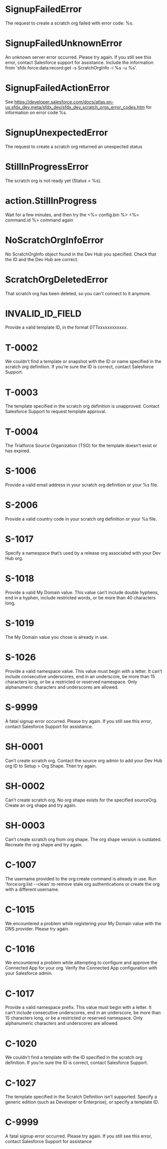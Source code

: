 # SignupFailedError

The request to create a scratch org failed with error code: %s.

# SignupFailedUnknownError

An unknown server error occurred. Please try again. If you still see this error, contact Salesforce support for assistance. Include the information from 'sfdx force:data:record:get -s ScratchOrgInfo -i %s -u %s'.

# SignupFailedActionError

See https://developer.salesforce.com/docs/atlas.en-us.sfdx_dev.meta/sfdx_dev/sfdx_dev_scratch_orgs_error_codes.htm for information on error code %s.

# SignupUnexpectedError

The request to create a scratch org returned an unexpected status

# StillInProgressError

The scratch org is not ready yet (Status = %s).

# action.StillInProgress

Wait for a few minutes, and then try the <%= config.bin %> <%= command.id %> command again

# NoScratchOrgInfoError

No ScratchOrgInfo object found in the Dev Hub you specified. Check that the ID and the Dev Hub are correct.

# ScratchOrgDeletedError

That scratch org has been deleted, so you can't connect to it anymore.

# INVALID_ID_FIELD

Provide a valid template ID, in the format 0TTxxxxxxxxxxxx.

# T-0002

We couldn’t find a template or snapshot with the ID or name specified in the scratch org definition. If you’re sure the ID is correct, contact Salesforce Support.

# T-0003

The template specified in the scratch org definition is unapproved. Contact Salesforce Support to request template approval.

# T-0004

The Trialforce Source Organization (TSO) for the template doesn’t exist or has expired.

# S-1006

Provide a valid email address in your scratch org definition or your %s file.

# S-2006

Provide a valid country code in your scratch org definition or your %s file.

# S-1017

Specify a namespace that’s used by a release org associated with your Dev Hub org.

# S-1018

Provide a valid My Domain value. This value can’t include double hyphens, end in a hyphen, include restricted words, or be more than 40 characters long.

# S-1019

The My Domain value you chose is already in use.

# S-1026

Provide a valid namespace value. This value must begin with a letter. It can’t include consecutive underscores, end in an underscore, be more than 15 characters long, or be a restricted or reserved namespace. Only alphanumeric characters and underscores are allowed.

# S-9999

A fatal signup error occurred. Please try again. If you still see this error, contact Salesforce Support for assistance.

# SH-0001

Can’t create scratch org. Contact the source org admin to add your Dev Hub org ID to Setup > Org Shape. Then try again.

# SH-0002

Can’t create scratch org. No org shape exists for the specified sourceOrg. Create an org shape and try again.

# SH-0003

Can’t create scratch org from org shape. The org shape version is outdated. Recreate the org shape and try again.

# C-1007

The username provided to the org:create command is already in use. Run 'force:org:list --clean' to remove stale org authentications or create the org with a different username.

# C-1015

We encountered a problem while registering your My Domain value with the DNS provider. Please try again.

# C-1016

We encountered a problem while attempting to configure and approve the Connected App for your org. Verify the Connected App configuration with your Salesforce admin.

# C-1017

Provide a valid namespace prefix. This value must begin with a letter. It can’t include consecutive underscores, end in an underscore, be more than 15 characters long, or be a restricted or reserved namespace. Only alphanumeric characters and underscores are allowed.

# C-1020

We couldn't find a template with the ID specified in the scratch org definition. If you’re sure the ID is correct, contact Salesforce Support.

# C-1027

The template specified in the Scratch Definition isn’t supported. Specify a generic edition (such as Developer or Enterprise), or specify a template ID.

# C-9999

A fatal signup error occurred. Please try again. If you still see this error, contact Salesforce Support for assistance
